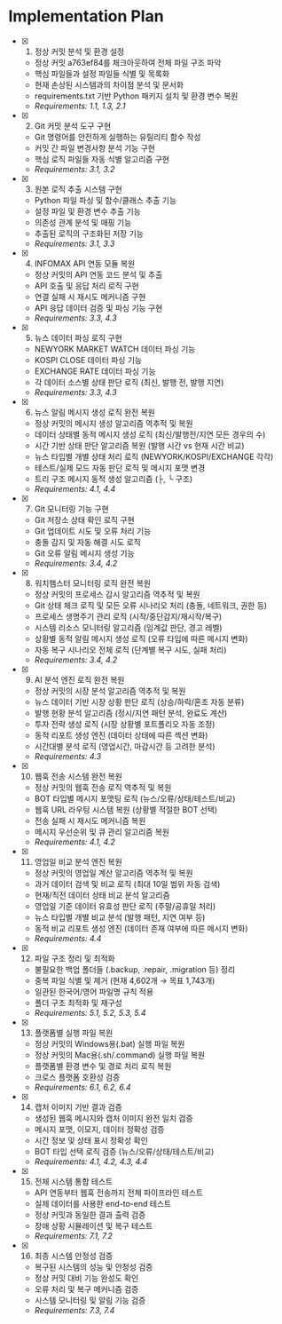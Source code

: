 # Implementation Plan

- [x] 1. 정상 커밋 분석 및 환경 설정
  - 정상 커밋 a763ef84를 체크아웃하여 전체 파일 구조 파악
  - 핵심 파일들과 설정 파일들 식별 및 목록화
  - 현재 손상된 시스템과의 차이점 분석 및 문서화
  - requirements.txt 기반 Python 패키지 설치 및 환경 변수 복원
  - _Requirements: 1.1, 1.3, 2.1_

- [x] 2. Git 커밋 분석 도구 구현
  - Git 명령어를 안전하게 실행하는 유틸리티 함수 작성
  - 커밋 간 파일 변경사항 분석 기능 구현
  - 핵심 로직 파일들 자동 식별 알고리즘 구현
  - _Requirements: 3.1, 3.2_

- [x] 3. 원본 로직 추출 시스템 구현
  - Python 파일 파싱 및 함수/클래스 추출 기능
  - 설정 파일 및 환경 변수 추출 기능
  - 의존성 관계 분석 및 매핑 기능
  - 추출된 로직의 구조화된 저장 기능
  - _Requirements: 3.1, 3.3_

- [x] 4. INFOMAX API 연동 모듈 복원
  - 정상 커밋의 API 연동 코드 분석 및 추출
  - API 호출 및 응답 처리 로직 구현
  - 연결 실패 시 재시도 메커니즘 구현
  - API 응답 데이터 검증 및 파싱 기능 구현
  - _Requirements: 3.3, 4.3_

- [x] 5. 뉴스 데이터 파싱 로직 구현
  - NEWYORK MARKET WATCH 데이터 파싱 기능
  - KOSPI CLOSE 데이터 파싱 기능
  - EXCHANGE RATE 데이터 파싱 기능
  - 각 데이터 소스별 상태 판단 로직 (최신, 발행 전, 발행 지연)
  - _Requirements: 3.3, 4.3_

- [x] 6. 뉴스 알림 메시지 생성 로직 완전 복원
  - 정상 커밋의 메시지 생성 알고리즘 역추적 및 복원
  - 데이터 상태별 동적 메시지 생성 로직 (최신/발행전/지연 모든 경우의 수)
  - 시간 기반 상태 판단 알고리즘 복원 (발행 시간 vs 현재 시간 비교)
  - 뉴스 타입별 개별 상태 처리 로직 (NEWYORK/KOSPI/EXCHANGE 각각)
  - 테스트/실제 모드 자동 판단 로직 및 메시지 포맷 변경
  - 트리 구조 메시지 동적 생성 알고리즘 (├, └ 구조)
  - _Requirements: 4.1, 4.4_

- [x] 7. Git 모니터링 기능 구현
  - Git 저장소 상태 확인 로직 구현
  - Git 업데이트 시도 및 오류 처리 기능
  - 충돌 감지 및 자동 해결 시도 로직
  - Git 오류 알림 메시지 생성 기능
  - _Requirements: 3.4, 4.2_

- [x] 8. 워치햄스터 모니터링 로직 완전 복원
  - 정상 커밋의 프로세스 감시 알고리즘 역추적 및 복원
  - Git 상태 체크 로직 및 모든 오류 시나리오 처리 (충돌, 네트워크, 권한 등)
  - 프로세스 생명주기 관리 로직 (시작/중단감지/재시작/복구)
  - 시스템 리소스 모니터링 알고리즘 (임계값 판단, 경고 레벨)
  - 상황별 동적 알림 메시지 생성 로직 (오류 타입에 따른 메시지 변화)
  - 자동 복구 시나리오 전체 로직 (단계별 복구 시도, 실패 처리)
  - _Requirements: 3.4, 4.2_

- [x] 9. AI 분석 엔진 로직 완전 복원
  - 정상 커밋의 시장 분석 알고리즘 역추적 및 복원
  - 뉴스 데이터 기반 시장 상황 판단 로직 (상승/하락/혼조 자동 분류)
  - 발행 현황 분석 알고리즘 (정시/지연 패턴 분석, 완료도 계산)
  - 투자 전략 생성 로직 (시장 상황별 포트폴리오 자동 조정)
  - 동적 리포트 생성 엔진 (데이터 상태에 따른 섹션 변화)
  - 시간대별 분석 로직 (영업시간, 마감시간 등 고려한 분석)
  - _Requirements: 4.3_

- [x] 10. 웹훅 전송 시스템 완전 복원
  - 정상 커밋의 웹훅 전송 로직 역추적 및 복원
  - BOT 타입별 메시지 포맷팅 로직 (뉴스/오류/상태/테스트/비교)
  - 웹훅 URL 라우팅 시스템 복원 (상황별 적절한 BOT 선택)
  - 전송 실패 시 재시도 메커니즘 복원
  - 메시지 우선순위 및 큐 관리 알고리즘 복원
  - _Requirements: 4.1, 4.2_

- [x] 11. 영업일 비교 분석 엔진 복원
  - 정상 커밋의 영업일 계산 알고리즘 역추적 및 복원
  - 과거 데이터 검색 및 비교 로직 (최대 10일 범위 자동 검색)
  - 현재/직전 데이터 상태 비교 분석 알고리즘
  - 영업일 기준 데이터 유효성 판단 로직 (주말/공휴일 처리)
  - 뉴스 타입별 개별 비교 분석 (발행 패턴, 지연 여부 등)
  - 동적 비교 리포트 생성 엔진 (데이터 존재 여부에 따른 메시지 변화)
  - _Requirements: 4.4_

- [x] 12. 파일 구조 정리 및 최적화
  - 불필요한 백업 폴더들 (.backup, .repair, .migration 등) 정리
  - 중복 파일 식별 및 제거 (현재 4,602개 → 목표 1,743개)
  - 일관된 한국어/영어 파일명 규칙 적용
  - 폴더 구조 최적화 및 재구성
  - _Requirements: 5.1, 5.2, 5.3, 5.4_

- [x] 13. 플랫폼별 실행 파일 복원
  - 정상 커밋의 Windows용(.bat) 실행 파일 복원
  - 정상 커밋의 Mac용(.sh/.command) 실행 파일 복원
  - 플랫폼별 환경 변수 및 경로 처리 로직 복원
  - 크로스 플랫폼 호환성 검증
  - _Requirements: 6.1, 6.2, 6.4_

- [x] 14. 캡처 이미지 기반 결과 검증
  - 생성된 웹훅 메시지와 캡처 이미지 완전 일치 검증
  - 메시지 포맷, 이모지, 데이터 정확성 검증
  - 시간 정보 및 상태 표시 정확성 확인
  - BOT 타입 선택 로직 검증 (뉴스/오류/상태/테스트/비교)
  - _Requirements: 4.1, 4.2, 4.3, 4.4_

- [x] 15. 전체 시스템 통합 테스트
  - API 연동부터 웹훅 전송까지 전체 파이프라인 테스트
  - 실제 데이터를 사용한 end-to-end 테스트
  - 정상 커밋과 동일한 결과 출력 검증
  - 장애 상황 시뮬레이션 및 복구 테스트
  - _Requirements: 7.1, 7.2_

- [x] 16. 최종 시스템 안정성 검증
  - 복구된 시스템의 성능 및 안정성 검증
  - 정상 커밋 대비 기능 완성도 확인
  - 오류 처리 및 복구 메커니즘 검증
  - 시스템 모니터링 및 알림 기능 검증
  - _Requirements: 7.3, 7.4_